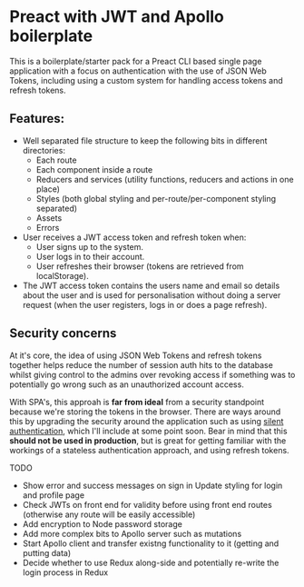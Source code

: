 # Preact with JWT and Apollo boilerplate

This is a boilerplate/starter pack for a Preact CLI based single page application with a focus on authentication with the use of JSON Web Tokens, including using a custom system for handling access tokens and refresh tokens.

## Features:
* Well separated file structure to keep the following bits in different directories:
  * Each route
  * Each component inside a route
  * Reducers and services (utility functions, reducers and actions in one place)
  * Styles (both global styling and per-route/per-component styling separated)
  * Assets
  * Errors
* User receives a JWT access token and refresh token when:
  * User signs up to the system.
  * User logs in to their account.
  * User refreshes their browser (tokens are retrieved from localStorage).
* The JWT access token contains the users name and email so details about the user and is used for personalisation without doing a server request (when the user registers, logs in or does a page refresh).

## Security concerns

At it's core, the idea of using JSON Web Tokens and refresh tokens together helps reduce the number of session auth hits to the database whilst giving control to the admins over revoking access if something was to potentially go wrong such as an unauthorized account access.

With SPA's, this approah is **far from ideal** from a security standpoint because we're storing the tokens in the browser. There are ways around this by upgrading the security around the application such as using [silent authentication](https://auth0.com/docs/api-auth/tutorials/silent-authentication), which I'll include at some point soon. Bear in mind that this **should not be used in production**, but is great for getting familiar with the workings of a stateless authentication approach, and using refresh tokens.

TODO
* Show error and success messages on sign in
Update styling for login and profile page
* Check JWTs on front end for validity before using front end routes (otherwise any route will be easily accessible)
* Add encryption to Node password storage
* Add more complex bits to Apollo server such as mutations
* Start Apollo client and transfer existng functionality to it (getting and putting data)
* Decide whether to use Redux along-side and potentially re-write the login process in Redux
